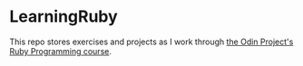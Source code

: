 # LearningRuby
This repo stores exercises and projects as I work through [the Odin Project's Ruby Programming course](https://www.theodinproject.com/courses/ruby-programming).
